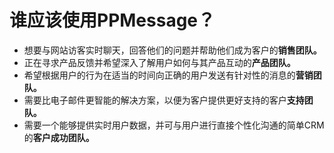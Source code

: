 # 谁应该使用PPMessage？

- 想要与网站访客实时聊天，回答他们的问题并帮助他们成为客户的**销售团队。**
- 正在寻求产品反馈并希望深入了解用户如何与其产品互动的**产品团队。**
- 希望根据用户的行为在适当的时间向正确的用户发送有针对性的消息的**营销团队。**
- 需要比电子邮件更智能的解决方案，以便为客户提供更好支持的客户**支持团队。**
- 需要一个能够提供实时用户数据，并可与用户进行直接个性化沟通的简单CRM的**客户成功团队。**